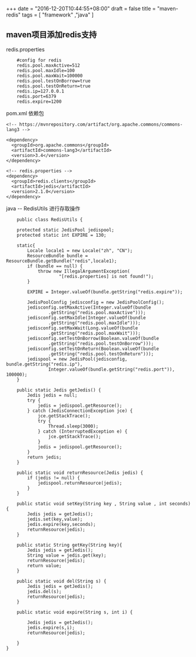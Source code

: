 
+++
date = "2016-12-20T10:44:55+08:00"
draft = false
title = "maven-redis"
tags = [
  "framework"
,"java"
]

## maven项目添加redis支持

redis.properties

		#config for redis
		redis.pool.maxActive=512
		redis.pool.maxIdle=100
		redis.pool.maxWait=100000
		redis.pool.testOnBorrow=true
		redis.pool.testOnReturn=true
		redis.ip=127.0.0.1
		redis.port=6379
		redis.expire=1200


pom.xml 依赖包


	<!-- https://mvnrepository.com/artifact/org.apache.commons/commons-lang3 -->

    <dependency>
      <groupId>org.apache.commons</groupId>
      <artifactId>commons-lang3</artifactId>
      <version>3.4</version>
    </dependency>

    <!-- redis.properties -->
    <dependency>
      <groupId>redis.clients</groupId>
      <artifactId>jedis</artifactId>
      <version>2.1.0</version>
    </dependency>


java -- RedisUtils  进行存取操作

		public class RedisUtils {
	
	    protected static JedisPool jedispool;
	    protected static int EXPIRE = 130;
	
	    static{
	        Locale locale1 = new Locale("zh", "CN");
	        ResourceBundle bundle = ResourceBundle.getBundle("redis",locale1);
	        if (bundle == null) {
	            throw new IllegalArgumentException(
	                    "[redis.properties] is not found!");
	        }
	
	        EXPIRE = Integer.valueOf(bundle.getString("redis.expire"));
	
	        JedisPoolConfig jedisconfig = new JedisPoolConfig();
	        jedisconfig.setMaxActive(Integer.valueOf(bundle
	                .getString("redis.pool.maxActive")));
	        jedisconfig.setMaxIdle(Integer.valueOf(bundle
	                .getString("redis.pool.maxIdle")));
	        jedisconfig.setMaxWait(Long.valueOf(bundle
	                .getString("redis.pool.maxWait")));
	        jedisconfig.setTestOnBorrow(Boolean.valueOf(bundle
	                .getString("redis.pool.testOnBorrow")));
	        jedisconfig.setTestOnReturn(Boolean.valueOf(bundle
	                .getString("redis.pool.testOnReturn")));
	        jedispool = new JedisPool(jedisconfig, bundle.getString("redis.ip"),
	                Integer.valueOf(bundle.getString("redis.port")), 100000);
	    }
	
	    public static Jedis getJedis() {
	        Jedis jedis = null;
	        try {
	            jedis = jedispool.getResource();
	        } catch (JedisConnectionException jce) {
	            jce.getStackTrace();
	            try {
	                Thread.sleep(3000);
	            } catch (InterruptedException e) {
	                jce.getStackTrace();
	            }
	            jedis = jedispool.getResource();
	        }
	        return jedis;
	    }
	
	    public static void returnResource(Jedis jedis) {
	        if (jedis != null) {
	            jedispool.returnResource(jedis);
	        }
	    }
	
	    public static void setKey(String key , String value , int seconds){
	        Jedis jedis = getJedis();
	        jedis.set(key,value);
	        jedis.expire(key,seconds);
	        returnResource(jedis);
	    }
	
	    public static String getKey(String key){
	        Jedis jedis = getJedis();
	        String value = jedis.get(key);
	        returnResource(jedis);
	        return value;
	    }
	
	    public static void del(String s) {
	        Jedis jedis = getJedis();
	        jedis.del(s);
	        returnResource(jedis);
	    }
	
	    public static void expire(String s, int i) {
	
	        Jedis jedis = getJedis();
	        jedis.expire(s,i);
	        returnResource(jedis);
	
	    }
	}




